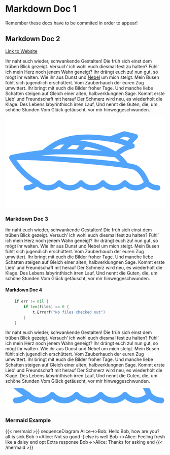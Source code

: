 # Markdown Doc 1

Remember these docs have to be commited in order to appear!

## Markdown Doc 2

[Link to Website](https://github.com/snipem/monako.git)

Ihr naht euch wieder, schwankende Gestalten! Die früh sich einst dem trüben
Blick gezeigt. Versuch’ ich wohl euch diesmal fest zu halten? Fühl’ ich
mein Herz noch jenem Wahn geneigt? Ihr drängt euch zu! nun gut, so mögt ihr
walten. Wie ihr aus Dunst und [Nebel](https://de.wikipedia.org/wiki/Nebel) um mich steigt. Mein Busen fühlt sich
jugendlich erschüttert. Vom Zauberhauch der euren Zug umwittert. Ihr bringt mit
euch die Bilder froher Tage. Und manche liebe Schatten steigen auf Gleich einer
alten, halbverklungnen Sage. Kommt erste Lieb’ und Freundschaft mit herauf Der
Schmerz wird neu, es wiederholt die Klage. Des Lebens labyrinthisch irren Lauf,
Und nennt die Guten, die, um schöne Stunden Vom Glück getäuscht, vor mir
hinweggeschwunden.

![Picture in same folder](profile.png)

### Markdown Doc 3

Ihr naht euch wieder, schwankende Gestalten! Die früh sich einst dem trüben
Blick gezeigt. Versuch’ ich wohl euch diesmal fest zu halten? Fühl’ ich
mein Herz noch jenem Wahn geneigt? Ihr drängt euch zu! nun gut, so mögt ihr
walten. Wie ihr aus Dunst und Nebel um mich steigt. Mein Busen fühlt sich
jugendlich erschüttert. Vom Zauberhauch der euren Zug umwittert. Ihr bringt mit
euch die Bilder froher Tage. Und manche liebe Schatten steigen auf Gleich einer
alten, halbverklungnen Sage. Kommt erste Lieb’ und Freundschaft mit herauf Der
Schmerz wird neu, es wiederholt die Klage. Des Lebens labyrinthisch irren Lauf,
Und nennt die Guten, die, um schöne Stunden Vom Glück getäuscht, vor mir
hinweggeschwunden.

#### Markdown Doc 4

```go
	if err != nil {
		if len(files) == 0 {
			t.Errorf("No files checked out")
		}
    }
```

Ihr naht euch wieder, schwankende Gestalten! Die früh sich einst dem trüben
Blick gezeigt. Versuch’ ich wohl euch diesmal fest zu halten? Fühl’ ich
mein Herz noch jenem Wahn geneigt? Ihr drängt euch zu! nun gut, so mögt ihr
walten. Wie ihr aus Dunst und Nebel um mich steigt. Mein Busen fühlt sich
jugendlich erschüttert. Vom Zauberhauch der euren Zug umwittert. Ihr bringt mit
euch die Bilder froher Tage. Und manche liebe Schatten steigen auf Gleich einer
alten, halbverklungnen Sage. Kommt erste Lieb’ und Freundschaft mit herauf Der
Schmerz wird neu, es wiederholt die Klage. Des Lebens labyrinthisch irren Lauf,
Und nennt die Guten, die, um schöne Stunden Vom Glück getäuscht, vor mir
hinweggeschwunden.

![Picture in sub folder](subfolder/subfolderprofile.png)

### Mermaid Example

{{< mermaid >}}
sequenceDiagram
    Alice->>Bob: Hello Bob, how are you?
    alt is sick
        Bob->>Alice: Not so good :(
    else is well
        Bob->>Alice: Feeling fresh like a daisy
    end
    opt Extra response
        Bob->>Alice: Thanks for asking
    end
{{< /mermaid >}}
